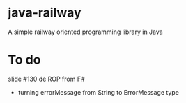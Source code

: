# java-railway
A simple railway oriented programming library in Java

# To do
slide #130 de ROP from F#
* turning errorMessage from String to ErrorMessage type